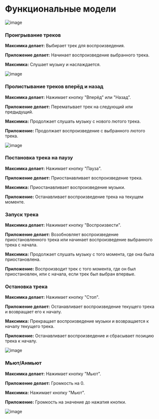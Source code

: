 # Функциональные модели

![image](https://github.com/drdSchwarzenMagie/igaveup/assets/159145295/0dad9c23-4ee3-4a10-bce2-8240555a6d2a)


### Проигрывание треков

**Максимка делает:** Выбирает трек для воспроизведения.

**Приложение делает:** Начинает воспроизведение выбранного трека.

**Максимка:** Слушает музыку и наслаждается.

![image](https://github.com/drdSchwarzenMagie/igaveup/assets/159145295/d5f2e0c5-4742-45f4-a175-c9ef6eb7ca8f)



### Пролистывание треков вперёд и назад

**Максимка делает:** Нажимает кнопку "Вперёд" или "Назад".

**Приложение делает:** Перематывает трек на следующий или предыдущий.

**Максимка:** Продолжает слушать музыку с нового лютого трека.

**Приложение:** Продолжает воспроизведение с выбранного лютого трека.

![image](https://github.com/drdSchwarzenMagie/igaveup/assets/159145295/3a866037-54b2-405d-a3d2-39d628c72f3e)



### Постановка трека на паузу

**Максимка делает:** Нажимает кнопку "Пауза".

**Приложение делает:** Приостанавливает воспроизведение трека.

**Максимка:** Приостанавливает воспроизведение музыки.

**Приложение:** Останавливает воспроизведение трека на текущем моменте.

### Запуск трека

**Максимка делает:** Нажимает кнопку "Воспроизвести".

**Приложение делает:** Возобновляет воспроизведение приостановленного трека или начинает воспроизведение выбранного трека с начала.

**Максимка:** Продолжает слушать музыку с того момента, где она была приостановлена.

**Приложение:** Воспроизводит трек с того момента, где он был приостановлен, или с начала, если трек был выбран впервые.

### Остановка трека

**Максимка делает:** Нажимает кнопку "Стоп".

**Приложение делает:** Останавливает воспроизведение текущего трека и возвращает его к началу.

**Максимка:** Прекращает воспроизведение музыки и возвращается к началу текущего трека.

**Приложение:** Останавливает воспроизведение и сбрасывает позицию трека к началу.

![image](https://github.com/drdSchwarzenMagie/igaveup/assets/159145295/226ae753-82f9-44bc-accd-09e64504f810)


### Мьют/Анмьют

**Максимка делает:** Нажимает кнопку "Мьют".

**Приложение делает:** Громкость на 0.

**Максимка:** Нажимает кнопку "Мьют".

**Приложение:** Громкость на значение до нажатия кнопки.

![image](https://github.com/drdSchwarzenMagie/igaveup/assets/159145295/a1763b2b-1cfb-42e5-8b6c-f7204cbc4213)



